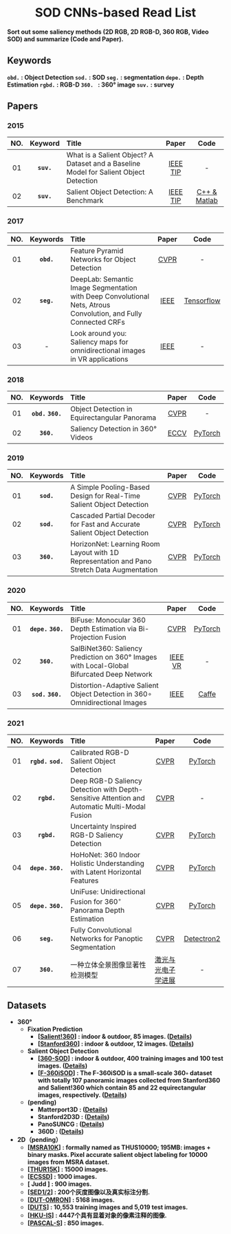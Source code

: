 <div align = 'center'><h1><b>SOD CNNs-based Read List</div>

Sort out some saliency methods (**2D RGB, 2D RGB-D, 360 RGB, Video SOD**) and summarize (**Code and Paper**). 

## Keywords

**`obd.`** : Object Detection    **`sod.`** : SOD    **`seg.`** : segmentation    **`depe.`** : Depth Estimation    **`rgbd.`** : RGB-D     **`360. `** : 360° image    **`suv.`** : survey

## Papers

### 2015

| NO.  |  Keyword   | Title                                                        |                          Paper                           |                         Code                         |
| :--: | :--------: | :------------------------------------------------------------ | :------------------------------------------------------: | :--------------------------------------------------: |
|  01  | **`suv.`** | What is a Salient Object? A Dataset and a Baseline Model for Salient Object Detection | [IEEE TIP](http://ieeexplore.ieee.org/document/6990522/) |                          -                           |
|  02  | **`suv.`** | Salient Object Detection: A Benchmark                        | [IEEE TIP](http://ieeexplore.ieee.org/document/7293665/) | [C++ & Matlab]( http://mmcheng.net/salobjbenchmark/) |

### 2017

| NO.  |  Keywords  | Title                                                        |                        Paper                         |                             Code                             |
| :--: | :--------: | :----------------------------------------------------------- | :--------------------------------------------------: | :----------------------------------------------------------: |
|  01  | **`obd.`** | Feature Pyramid Networks for Object Detection                | [CVPR](https://ieeexplore.ieee.org/document/8099589) |                              -                               |
|  02  | **`seg.`** | DeepLab: Semantic Image Segmentation with Deep Convolutional Nets, Atrous Convolution, and Fully Connected CRFs | [IEEE](https://ieeexplore.ieee.org/document/7913730) | [Tensorflow](http://liangchiehchen.com/projects/DeepLab.html) |
|  03  |     -      | Look around you: Saliency maps for omnidirectional images in VR applications | [IEEE](http://ieeexplore.ieee.org/document/7965634/) |                              -                               |

### 2018

| NO.  |     Keywords      | Title                                        |                            Paper                             |                             Code                             |
| :--: | :---------------: | :-------------------------------------------- | :----------------------------------------------------------: | :----------------------------------------------------------: |
|  01  | **`obd.` `360.`** | Object Detection in Equirectangular Panorama |           [CVPR](https://arxiv.org/abs/1805.08009)           |                              -                               |
|  02  |    **`360.`**     | Saliency Detection in 360° Videos            | [ECCV](http://link.springer.com/10.1007/978-3-030-01234-2_30) | [PyTorch](https://github.com/xuyanyu-shh/Saliency-detection-in-360-video) |

### 2019

| NO.  |  Keywords  | Title                                                        |                  Paper                  |                        Code                         |
| :--: | :--------: | :----------------------------------------------------------- | :-------------------------------------: | :-------------------------------------------------: |
|  01  | **`sod.`** | A Simple Pooling-Based Design for Real-Time Salient Object Detection | [CVPR](http://arxiv.org/abs/1904.09569) |  [PyTorch](https://github.com/backseason/PoolNet)   |
|  02  | **`sod.`** | Cascaded Partial Decoder for Fast and Accurate Salient Object Detection | [CVPR](http://arxiv.org/abs/1904.08739) |      [PyTorch](https://github.com/wuzhe71/CPD)      |
|  03  | **`360.`** | HorizonNet: Learning Room Layout with 1D Representation and Pano Stretch Data Augmentation | [CVPR](http://arxiv.org/abs/1901.03861) | [PyTorch](https://github.com/sunset1995/HorizonNet) |

### 2020

| NO.  |      Keywords      | Title                                                        |                          Paper                           |                           Code                           |
| :--: | :----------------: | :------------------------------------------------------------ | :------------------------------------------------------: | :------------------------------------------------------: |
|  01  | **`depe.` `360.`** | BiFuse: Monocular 360 Depth Estimation via Bi-Projection Fusion |  [CVPR](https://ieeexplore.ieee.org/document/9157424/)   |    [PyTorch](https://github.com/Yeh-yu-hsuan/BiFuse)     |
|  02  |     **`360.`**     | SalBiNet360: Saliency Prediction on 360° Images with Local-Global Bifurcated Deep Network | [IEEE VR](https://ieeexplore.ieee.org/document/9089519/) |                            -                             |
|  03  | **`sod.` `360.`**  | Distortion-Adaptive Salient Object Detection in 360∘ Omnidirectional Images |  [IEEE](https://ieeexplore.ieee.org/document/8926489/)   | [Caffe](http://cvteam.net/projects/JSTSP20_DDS/DDS.html) |

### 2021

| NO.  |        Keywords        | Title                                                        |                            Paper                             |                            Code                             |
| :--: | :--------------------: | :------------------------------------------------------------ | :----------------------------------------------------------: | :---------------------------------------------------------: |
|  01  | **`rgbd.`** **`sod.`** | Calibrated RGB-D Salient Object Detection                    | [CVPR](https://openaccess.thecvf.com/content/CVPR2021/html/Ji_Calibrated_RGB-D_Salient_Object_Detection_CVPR_2021_paper.html) |         [PyTorch](https://github.com/jiwei0921/DCF)         |
|  02  |      **`rgbd.`**       | Deep RGB-D Saliency Detection with Depth-Sensitive Attention and Automatic Multi-Modal Fusion |           [CVPR](http://arxiv.org/abs/2103.11832)            |                              -                              |
|  03  |      **`rgbd.`**       | Uncertainty Inspired RGB-D Saliency Detection                |     [CVPR](https://ieeexplore.ieee.org/document/9405467)     |      [PyTorch](https://github.com/JingZhang617/UCNet)       |
|  04  |   **`depe.` `360.`**   | HoHoNet: 360 Indoor Holistic Understanding with Latent Horizontal Features |           [CVPR](https://arxiv.org/abs/2011.11498)           |      [PyTorch](https://github.com/sunset1995/HoHoNet)       |
|  05  |   **`depe.` `360.`**   | UniFuse: Unidirectional Fusion for 360$^{\circ}$ Panorama Depth Estimation |           [CVPR](http://arxiv.org/abs/2102.03550)            |                           [PyTorch](https://github.com/alibaba/UniFuse-Unidirectional-Fusion)                            |
|  06  |       **`seg.`**       | Fully Convolutional Networks for Panoptic Segmentation       |           [CVPR](https://arxiv.org/abs/2012.00720)           | [Detectron2](https://github.com/dvlab-research/PanopticFCN) |
|  07  |       **`360.`**       | 一种立体全景图像显著性检测模型                               | [激光与光电子学进展](http://www.opticsjournal.net/Articles/Abstract?aid=OJ1c8876d8937c381e) |                              -                              |

## Datasets

* 360°
  * Fixation Prediction
    * [[Salient!360](https://salient360.ls2n.fr/datasets/toolbox/)] : indoor & outdoor, 85 images. ([Details](https://hal.archives-ouvertes.fr/hal-01994923/document))
    * [[Stanford360](https://vsitzmann.github.io/vr-saliency/ )] : indoor & outdoor, 12 images. ([Details](https://ieeexplore.ieee.org/document/8269807))
  * Salient Object Detection
    * [[360-SOD](http://cvteam.net/projects/JSTSP20_DDS/DDS.html)] : indoor & outdoor, 400 training images and 100 test images. ([Details](https://ieeexplore.ieee.org/document/8926489/))
    * [[F-360iSOD](https://github.com/PanoAsh/F-360iSOD)] : The F-360iSOD is a small-scale 360◦ dataset with totally 107 panoramic images collected from Stanford360 and Salient!360 which contain 85 and 22 equirectangular images, respectively. ([Details](https://arxiv.org/abs/2001.07960))
  * (pending)
    * Matterport3D : ([Details](https://arxiv.org/abs/1709.06158))
    * Stanford2D3D : ([Details](https://arxiv.org/abs/1702.01105))
    * PanoSUNCG : ([Details](https://arxiv.org/abs/1811.05304))
    * 360D : ([Details](https://arxiv.org/abs/1807.09620))
* 2D（pending）
  * [[MSRA10K]( https://mmcheng.net/msra10k/)] : formally named as THUS10000; 195MB: images + binary masks. Pixel accurate salient object labeling for 10000 images from MSRA dataset.
  * [[THUR15K](https://mmcheng.net/code-data/)] : 15000 images.
  * [[ECSSD](https://www.cse.cuhk.edu.hk/leojia/projects/hsaliency/dataset.html)] : 1000 images.
  * [ Judd ] : 900 images.
  * [[SED1/2](http://www.wisdom.weizmann.ac.il/~vision/Seg_Evaluation_DB/dl.html)] : 200个灰度图像以及真实标注分割.
  * [[DUT-OMRON](http://saliencydetection.net/dut-omron/#outline-container-org0e04792)] : 5168 images.
  * [[DUTS](http://saliencydetection.net/duts/)] : 10,553 training images and 5,019 test images.
  * [[HKU-IS](https://i.cs.hku.hk/~gbli/deep_saliency.html)] : 4447个具有显着对象的像素注释的图像.
  * [[PASCAL-S](https://pan.baidu.com/s/1DZcfwCYdeMW4EGawhXQyig)] : 850 images.
